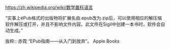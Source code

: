 https://zh.wikipedia.org/wiki/数学置标语言

“实事上ePub格式的出版物将扩展名由.epub改为.zip后，可以使用相应的解压缩软件解压或打开，并且不影响文件内容。此文件在Sigil中创建一本书时，软件会自动生成。”

抜粋:: 赤霓  “EPub指南——从入门到放弃”。 Apple Books  
